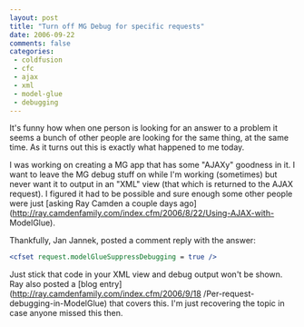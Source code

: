```yaml
---
layout: post
title: "Turn off MG Debug for specific requests"
date: 2006-09-22
comments: false
categories:
 - coldfusion
 - cfc
 - ajax
 - xml
 - model-glue
 - debugging
---
```

It's funny how when one person is looking for an answer to a problem it seems
a bunch of other people are looking for the same thing, at the same time. As
it turns out this is exactly what happened to me today.  
  
I was working on creating a MG app that has some "AJAXy" goodness in it. I
want to leave the MG debug stuff on while I'm working (sometimes) but never
want it to output in an "XML" view (that which is returned to the AJAX
request). I figured it had to be possible and sure enough some other people
were just [asking Ray Camden a couple days
ago](http://ray.camdenfamily.com/index.cfm/2006/8/22/Using-AJAX-with-
ModelGlue).  
  
Thankfully, Jan Jannek, posted a comment reply with the answer:  
```cfm  
<cfset request.modelGlueSuppressDebugging = true />  
```  
Just stick that code in your XML view and debug output won't be shown. Ray
also posted a [blog entry](http://ray.camdenfamily.com/index.cfm/2006/9/18
/Per-request-debugging-in-ModelGlue) that covers this. I'm just recovering the
topic in case anyone missed this then.

